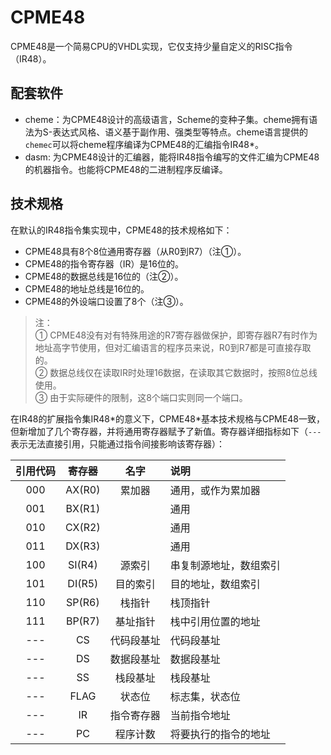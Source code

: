 # CPME48

CPME48是一个简易CPU的VHDL实现，它仅支持少量自定义的RISC指令（IR48）。

## 配套软件

+ cheme：为CPME48设计的高级语言，Scheme的变种子集。cheme拥有语法为S-表达式风格、语义基于副作用、强类型等特点。cheme语言提供的`chemec`可以将cheme程序编译为CPME48的汇编指令IR48\*。
+ dasm: 为CPME48设计的汇编器，能将IR48指令编写的文件汇编为CPME48的机器指令。也能将CPME48的二进制程序反编译。

## 技术规格

在默认的IR48指令集实现中，CPME48的技术规格如下：

+ CPME48具有8个8位通用寄存器（从R0到R7）（注①）。
+ CPME48的指令寄存器（IR）是16位的。
+ CPME48的数据总线是16位的（注②）。
+ CPME48的地址总线是16位的。
+ CPME48的外设端口设置了8个（注③）。

> 注：  
> ① CPME48没有对有特殊用途的R7寄存器做保护，即寄存器R7有时作为地址高字节使用，但对汇编语言的程序员来说，R0到R7都是可直接存取的。  
> ② 数据总线仅在读取IR时处理16数据，在读取其它数据时，按照8位总线使用。  
> ③ 由于实际硬件的限制，这8个端口实则同一个端口。

在IR48的扩展指令集IR48\*的意义下，CPME48\*基本技术规格与CPME48一致，但新增加了几个寄存器，并将通用寄存器赋予了新值。寄存器详细指标如下（`---`表示无法直接引用，只能通过指令间接影响该寄存器）：

| 引用代码 |  寄存器 |    名字  | 说明                 |
| :-----: | :----: |:-------: | :----------------    |
|   000   | AX(R0) | 累加器    | 通用，或作为累加器    |
|   001   | BX(R1) |          | 通用                 |
|   010   | CX(R2) |          | 通用                 |
|   011   | DX(R3) |          | 通用                 |
|   100   | SI(R4) | 源索引    | 串复制源地址，数组索引|
|   101   | DI(R5) | 目的索引  | 目的地址，数组索引    |
|   110   | SP(R6) | 栈指针    | 栈顶指针             |
|   111   | BP(R7) | 基址指针  | 栈中引用位置的地址    |
|   ---   | CS     | 代码段基址| 代码段基址            |
|   ---   | DS     | 数据段基址| 数据段基址            |
|   ---   | SS     | 栈段基址  | 栈段基址             |
|   ---   | FLAG   | 状态位    | 标志集，状态位        |
|   ---   | IR     | 指令寄存器| 当前指令地址          |
|   ---   | PC     | 程序计数  | 将要执行的指令的地址   |